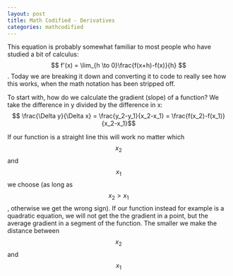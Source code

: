 ```yaml
---
layout: post
title: Math Codified - Derivatives
categories: mathcodified
---
```


This equation is probably somewhat familiar to most people who have studied a bit of calculus: $$ f'(x) = \lim_{h \to 0}\frac{f(x+h)-f(x)}{h} $$. Today we are breaking it down and converting it to code to really see how this works, when the math notation has been stripped off.  

To start with, how do we calculate the gradient (slope) of a function? We take the difference in y divided by the difference in x: $$ \frac{\Delta y}{\Delta x} = \frac{y_2-y_1}{x_2-x_1} = \frac{f(x_2)-f(x_1)}{x_2-x_1}$$

If our function is a straight line this will work no matter which $$ x_2 $$ and $$ x_1 $$ we choose (as long as $$ x_2 > x_1 $$, otherwise we get the wrong sign). If our function instead for example is a quadratic equation, we will not get the the gradient in a point, but the average gradient in a segment of the function. The smaller we make the distance between $$ x_2 $$ and $$ x_1 $$